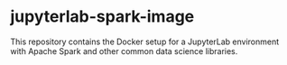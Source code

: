 # jupyterlab-spark-image
This repository contains the Docker setup for a JupyterLab environment with Apache Spark and other common data science libraries.
